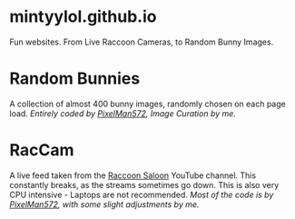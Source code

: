 # mintyylol.github.io
Fun websites. From Live Raccoon Cameras, to Random Bunny Images.



# Random Bunnies
A collection of almost 400 bunny images, randomly chosen on each page load.
*Entirely coded by [PixelMan572](https://github.com/PixelMan572), Image Curation by me.*

# RacCam
A live feed taken from the [Raccoon Saloon](https://www.youtube.com/@RaccoonSaloon) YouTube channel.
This constantly breaks, as the streams sometimes go down. This is also very CPU intensive - Laptops are not recommended.
*Most of the code is by [PixelMan572](https://github.com/PixelMan572), with some slight adjustments by me.*
